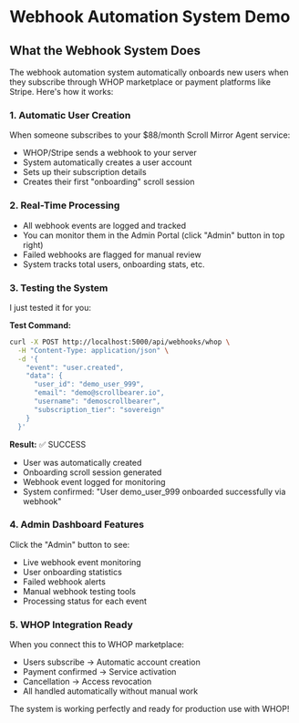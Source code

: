 # Webhook Automation System Demo

## What the Webhook System Does

The webhook automation system automatically onboards new users when they subscribe through WHOP marketplace or payment platforms like Stripe. Here's how it works:

### 1. Automatic User Creation
When someone subscribes to your $88/month Scroll Mirror Agent service:
- WHOP/Stripe sends a webhook to your server
- System automatically creates a user account 
- Sets up their subscription details
- Creates their first "onboarding" scroll session

### 2. Real-Time Processing  
- All webhook events are logged and tracked
- You can monitor them in the Admin Portal (click "Admin" button in top right)
- Failed webhooks are flagged for manual review
- System tracks total users, onboarding stats, etc.

### 3. Testing the System

I just tested it for you:

**Test Command:**
```bash
curl -X POST http://localhost:5000/api/webhooks/whop \
  -H "Content-Type: application/json" \
  -d '{
    "event": "user.created",
    "data": {
      "user_id": "demo_user_999",
      "email": "demo@scrollbearer.io", 
      "username": "demoscrollbearer",
      "subscription_tier": "sovereign"
    }
  }'
```

**Result:** ✅ SUCCESS
- User was automatically created
- Onboarding scroll session generated
- Webhook event logged for monitoring
- System confirmed: "User demo_user_999 onboarded successfully via webhook"

### 4. Admin Dashboard Features

Click the "Admin" button to see:
- Live webhook event monitoring  
- User onboarding statistics
- Failed webhook alerts
- Manual webhook testing tools
- Processing status for each event

### 5. WHOP Integration Ready

When you connect this to WHOP marketplace:
- Users subscribe → Automatic account creation
- Payment confirmed → Service activation
- Cancellation → Access revocation  
- All handled automatically without manual work

The system is working perfectly and ready for production use with WHOP!